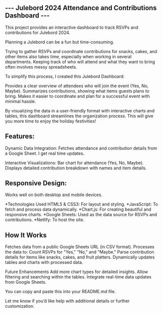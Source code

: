 ## --- Julebord 2024 Attendance and Contributions Dashboard ---

This project provides an interactive dashboard to track RSVPs and contributions for Julebord 2024. 

Planning a Julebord can be a fun but time-consuming. 

Trying to gather RSVPs and coordinate contributions for snacks, cakes, and other items also takes time,
especially when working in several departments.
Keeping track of who will attend and what they want to bring often involves messy spreadsheets.

To simplify this process, I created this Julebord Dashboard:

Provides a clear overview of attendees who will join the event (Yes, No, Maybe).
Summarizes contributions, showing what items guests plans to bring. 
Makes it easier to coordinate and plan for a successful event with minimal hassle.

By visualizing the data in a user-friendly format with interactive charts and tables, 
this dashboard streamlines the organization process. 
This will give you more time to enjoy the holiday festivities!

## Features: 

Dynamic Data Integration: 
Fetches attendance and contribution details from a Google Sheet. I get real time updates.

Interactive Visualizations: 
Bar chart for attendance (Yes, No, Maybe). 
Displays detailed contribution breakdown with names and item details.

## Responsive Design: 
Works well on both desktop and mobile devices.

*Technologies Used HTML5 & CSS3: For layout and styling. 
*JavaScript: To fetch and process data dynamically. 
*Chart.js: For creating beautiful and responsive charts. 
*Google Sheets: Used as the data source for RSVPs and contributions. 
*Netlify: To host the site.

## How It Works 
Fetches data from a public Google Sheets URL (in CSV format). 
Processes the data to: Count RSVPs for "Yes," "No," and "Maybe." 
Parse contribution details for items like snacks, cakes, and fruit platters. 
Dynamically updates tables and charts with processed data.

Future Enhancements Add more chart types for detailed insights. 
Allow filtering and searching within the tables. 
Integrate real-time data updates from Google Sheets. 

You can copy and paste this into your README.md file.

Let me know if you’d like help with additional details or further customization.
